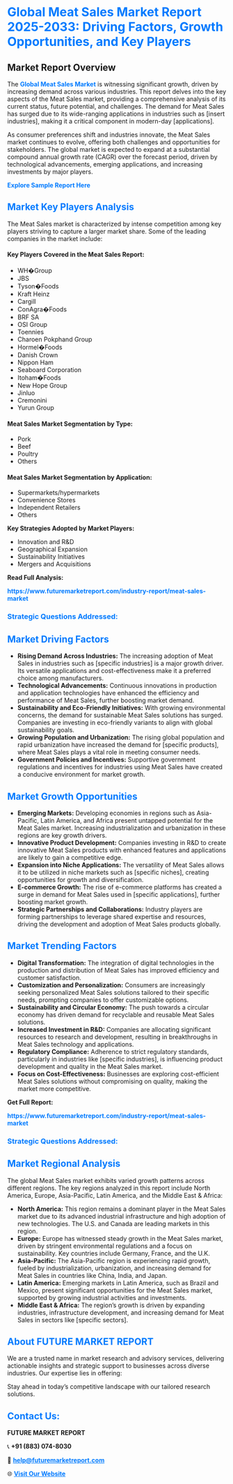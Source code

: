 <h1 style="color: #007BFF;">Global Meat Sales Market Report 2025-2033: Driving Factors, Growth Opportunities, and Key Players</h1>

<section id="overview">
<h2>Market Report Overview</h2>
<p>The <a href="https://www.futuremarketreport.com/industry-report/meat-sales-market" style="color: #007BFF; text-decoration: none;"><strong>Global Meat Sales Market</strong></a> is witnessing significant growth, driven by increasing demand across various industries. This report delves into the key aspects of the Meat Sales market, providing a comprehensive analysis of its current status, future potential, and challenges. The demand for Meat Sales has surged due to its wide-ranging applications in industries such as [insert industries], making it a critical component in modern-day [applications].</p>
<p>As consumer preferences shift and industries innovate, the Meat Sales market continues to evolve, offering both challenges and opportunities for stakeholders. The global market is expected to expand at a substantial compound annual growth rate (CAGR) over the forecast period, driven by technological advancements, emerging applications, and increasing investments by major players.</p>
</section>

<section id="overview">
<p><a href="https://www.futuremarketreport.com/request-sample/reportId=109256" style="color: #007BFF; text-decoration: none;"><strong>Explore Sample Report Here</strong></a></p>
</section>

<section id="key-players">
<h2 style="color: #007BFF;">Market Key Players Analysis</h2>
<p>The Meat Sales market is characterized by intense competition among key players striving to capture a larger market share. Some of the leading companies in the market include:</p>
<h4>Key Players Covered in the Meat Sales Report:</h4>
<ul><li>WH�Group</li><li>JBS</li><li>Tyson�Foods</li><li>Kraft Heinz</li><li>Cargill</li><li>ConAgra�Foods</li><li>BRF SA</li><li>OSI Group</li><li>Toennies</li><li>Charoen Pokphand Group</li><li>Hormel�Foods</li><li>Danish Crown</li><li>Nippon Ham</li><li>Seaboard Corporation</li><li>Itoham�Foods</li><li>New Hope Group</li><li>Jinluo</li><li>Cremonini</li><li>Yurun Group</li></ul>
<h4>Meat Sales Market Segmentation by Type:</h4>
<ul><li>Pork</li><li>Beef</li><li>Poultry</li><li>Others</li></ul>

<h4>Meat Sales Market Segmentation by Application:</h4>
<ul><li>Supermarkets/hypermarkets</li><li>Convenience Stores</li><li>Independent Retailers</li><li>Others</li></ul>
<p><strong>Key Strategies Adopted by Market Players:</strong></p>
<ul>
<li>Innovation and R&D</li>
<li>Geographical Expansion</li>
<li>Sustainability Initiatives</li>
<li>Mergers and Acquisitions</li>
</ul>
</section>

<section>
<p><strong>Read Full Analysis: </strong></p><a href="https://www.futuremarketreport.com/industry-report/meat-sales-market" style="color: #007BFF; text-decoration: none;"><strong>https://www.futuremarketreport.com/industry-report/meat-sales-market</strong></a>
<h3 style="color: #007BFF;">Strategic Questions Addressed:</h3>
</section>

<section id="driving-factors">
<h2 style="color: #007BFF;">Market Driving Factors</h2>
<ul>
<li><strong>Rising Demand Across Industries:</strong> The increasing adoption of Meat Sales in industries such as [specific industries] is a major growth driver. Its versatile applications and cost-effectiveness make it a preferred choice among manufacturers.</li>
<li><strong>Technological Advancements:</strong> Continuous innovations in production and application technologies have enhanced the efficiency and performance of Meat Sales, further boosting market demand.</li>
<li><strong>Sustainability and Eco-Friendly Initiatives:</strong> With growing environmental concerns, the demand for sustainable Meat Sales solutions has surged. Companies are investing in eco-friendly variants to align with global sustainability goals.</li>
<li><strong>Growing Population and Urbanization:</strong> The rising global population and rapid urbanization have increased the demand for [specific products], where Meat Sales plays a vital role in meeting consumer needs.</li>
<li><strong>Government Policies and Incentives:</strong> Supportive government regulations and incentives for industries using Meat Sales have created a conducive environment for market growth.</li>
</ul>
</section>

<section id="growth-opportunities">
<h2 style="color: #007BFF;">Market Growth Opportunities</h2>
<ul>
<li><strong>Emerging Markets:</strong> Developing economies in regions such as Asia-Pacific, Latin America, and Africa present untapped potential for the Meat Sales market. Increasing industrialization and urbanization in these regions are key growth drivers.</li>
<li><strong>Innovative Product Development:</strong> Companies investing in R&D to create innovative Meat Sales products with enhanced features and applications are likely to gain a competitive edge.</li>
<li><strong>Expansion into Niche Applications:</strong> The versatility of Meat Sales allows it to be utilized in niche markets such as [specific niches], creating opportunities for growth and diversification.</li>
<li><strong>E-commerce Growth:</strong> The rise of e-commerce platforms has created a surge in demand for Meat Sales used in [specific applications], further boosting market growth.</li>
<li><strong>Strategic Partnerships and Collaborations:</strong> Industry players are forming partnerships to leverage shared expertise and resources, driving the development and adoption of Meat Sales products globally.</li>
</ul>
</section>

<section id="trending-factors">
<h2 style="color: #007BFF;">Market Trending Factors</h2>
<ul>
<li><strong>Digital Transformation:</strong> The integration of digital technologies in the production and distribution of Meat Sales has improved efficiency and customer satisfaction.</li>
<li><strong>Customization and Personalization:</strong> Consumers are increasingly seeking personalized Meat Sales solutions tailored to their specific needs, prompting companies to offer customizable options.</li>
<li><strong>Sustainability and Circular Economy:</strong> The push towards a circular economy has driven demand for recyclable and reusable Meat Sales solutions.</li>
<li><strong>Increased Investment in R&D:</strong> Companies are allocating significant resources to research and development, resulting in breakthroughs in Meat Sales technology and applications.</li>
<li><strong>Regulatory Compliance:</strong> Adherence to strict regulatory standards, particularly in industries like [specific industries], is influencing product development and quality in the Meat Sales market.</li>
<li><strong>Focus on Cost-Effectiveness:</strong> Businesses are exploring cost-efficient Meat Sales solutions without compromising on quality, making the market more competitive.</li>
</ul>
</section>

<section>
<p><strong>Get Full Report: </strong></p><a href="https://www.futuremarketreport.com/industry-report/meat-sales-market" style="color: #007BFF; text-decoration: none;"><strong>https://www.futuremarketreport.com/industry-report/meat-sales-market</strong></a>
<h3 style="color: #007BFF;">Strategic Questions Addressed:</h3>
</section>


<section id="regional-analysis">
<h2 style="color: #007BFF;">Market Regional Analysis</h2>
<p>The global Meat Sales market exhibits varied growth patterns across different regions. The key regions analyzed in this report include North America, Europe, Asia-Pacific, Latin America, and the Middle East & Africa:</p>
<ul>
<li><strong>North America:</strong> This region remains a dominant player in the Meat Sales market due to its advanced industrial infrastructure and high adoption of new technologies. The U.S. and Canada are leading markets in this region.</li>
<li><strong>Europe:</strong> Europe has witnessed steady growth in the Meat Sales market, driven by stringent environmental regulations and a focus on sustainability. Key countries include Germany, France, and the U.K.</li>
<li><strong>Asia-Pacific:</strong> The Asia-Pacific region is experiencing rapid growth, fueled by industrialization, urbanization, and increasing demand for Meat Sales in countries like China, India, and Japan.</li>
<li><strong>Latin America:</strong> Emerging markets in Latin America, such as Brazil and Mexico, present significant opportunities for the Meat Sales market, supported by growing industrial activities and investments.</li>
<li><strong>Middle East & Africa:</strong> The region’s growth is driven by expanding industries, infrastructure development, and increasing demand for Meat Sales in sectors like [specific sectors].</li>
</ul>
</section>

<footer>
<h2 style="color: #007BFF;">About FUTURE MARKET REPORT</h2>
<p>We are a trusted name in market research and advisory services, delivering actionable insights and strategic support to businesses across diverse industries. Our expertise lies in offering:</p>

<p>Stay ahead in today’s competitive landscape with our tailored research solutions.</p>

<h2 style="color: #007BFF;">Contact Us:</h2>
<p><strong>FUTURE MARKET REPORT</strong></p>
<p>📞 <strong>+91 (883) 074-8030</strong></p>
<p>📧 <strong><a href="mailto:help@futuremarketreport.com" style="color: #007BFF;">help@futuremarketreport.com</a></strong></p>
<p>🌐 <strong><a href="https://www.futuremarketreport.com/" style="color: #007BFF;">Visit Our Website</a></strong></p>
</footer>